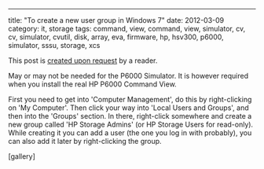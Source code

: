 ---
title: "To create a new user group in Windows 7"
date: 2012-03-09
category: it, storage
tags: command, view, command, view, simulator, cv, cv, simulator, cvutil, disk, array, eva, firmware, hp, hsv300, p6000, simulator, sssu, storage, xcs

This post is [created upon request](http://www.guldmyr.com/blog/p6000-eva-command-view-simulator/comment-page-1/#comment-6759 "comment") by a reader.

May or may not be needed for the P6000 Simulator. It is however required when you install the real HP P6000 Command View.

First you need to get into 'Computer Management', do this by right-clicking on 'My Computer'. Then click your way into 'Local Users and Groups', and then into the 'Groups' section. In there, right-click somewhere and create a new group called 'HP Storage Admins' (or HP Storage Users for read-only). While creating it you can add a user (the one you log in with probably), you can also add it later by right-clicking the group.

\[gallery\]
